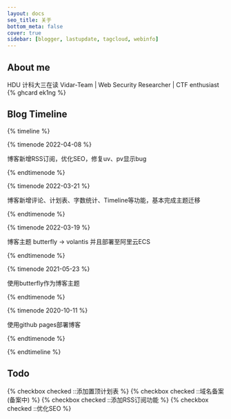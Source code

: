```yaml
---
layout: docs
seo_title: 关于
bottom_meta: false
cover: true
sidebar: [blogger, lastupdate, tagcloud, webinfo]
---
```

## About me
HDU 计科大三在读 
Vidar-Team | Web Security Researcher | CTF enthusiast
{% ghcard ek1ng %}

## Blog Timeline
{% timeline %}

{% timenode 2022-04-08 %}

博客新增RSS订阅，优化SEO，修复uv、pv显示bug

{% endtimenode %}

{% timenode 2022-03-21 %}

博客新增评论、计划表、字数统计、Timeline等功能，基本完成主题迁移

{% endtimenode %}

{% timenode 2022-03-19 %}

博客主题 butterfly -> volantis 并且部署至阿里云ECS

{% endtimenode %}

{% timenode 2021-05-23 %}

使用butterfly作为博客主题

{% endtimenode %}

{% timenode 2020-10-11 %}

使用github pages部署博客

{% endtimenode %}

{% endtimeline %}

## Todo
{% checkbox checked ::添加置顶计划表 %}
{% checkbox checked ::域名备案(备案中) %}
{% checkbox checked ::添加RSS订阅功能 %}
{% checkbox checked ::优化SEO %}






